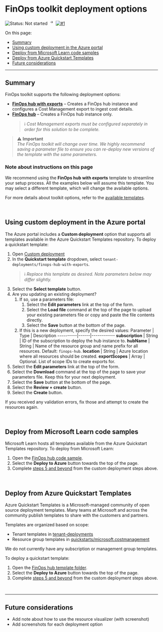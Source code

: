 # FinOps toolkit deployment options

![Status: Not started](https://img.shields.io/badge/status-not%20started-red) &nbsp;<sup>→</sup>&nbsp;
[![#1](https://img.shields.io/github/issues/detail/state/microsoft/cloud-hubs/1)](https://github.com/microsoft/cloud-hubs/issues/1)

On this page:

- [Summary](#summary)
- [Using custom deployment in the Azure portal](#using-custom-deployment-in-the-azure-portal)
- [Deploy from Microsoft Learn code samples](#deploy-from-microsoft-learn-code-samples)
- [Deploy from Azure Quickstart Templates](#deploy-from-azure-quickstart-templates)
- [Future considerations](#future-considerations)

---

## Summary

FinOps toolkit supports the following deployment options:

- **[FinOps hub with exports](../specs/templates/finops-hub-with-exports.md)** – Creates a FinOps hub instance and configures a Cost Management export to ingest cost details.
- **[FinOps hub](../specs/templates/finops-hub.md)** – Creates a FinOps hub instance only.
  > ℹ️ _Cost Management exports must be configured separately in order for this solution to be complete._

> ⚠️ **Important**<br>_The FinOps toolkit will change over time. We highly recommend saving a parameter file to ensure you can re-deploy new versions of the template with the same parameters._

### Note about instructions on this page

We recommend using the **FinOps hub with exports** template to streamline your setup process. All the examples below will assume this template. You may select a different template, which will change the available options.

For more details about toolkit options, refer to the [available templates](../specs/templates).

<br>

## Using custom deployment in the Azure portal

The Azure portal includes a **Custom deployment** option that supports all templates available in the Azure Quickstart Templates repository. To deploy a quickstart template:

1. Open [Custom deployment](https://portal.azure.com/#create/Microsoft.Template)
2. In the **Quickstart template** dropdown, select `tenant-deployments/finops-hub-with-exports`.
   > ℹ️ _Replace this template as desired. Note parameters below may differ slightly._
3. Select the **Select template** button.
4. <a name="edit-params"></a>Are you updating an existing deployment?
   1. If so, use a parameters file:
      1. Select the **Edit parameters** link at the top of the form.
      2. Select the **Load file** command at the top of the page to upload your existing parameters file or copy and paste the file contents directly.
      3. Select the **Save** button at the bottom of the page.
   2. If this is a new deployment, specify the desired values:
      Parameter | Type | Description
      ----------|------|------------
      **subscription** | String | ID of the subscription to deploy the hub instance to.
      **hubName** | String | Name of the resource group and name prefix for all resources. Default: `finops-hub`.
      **location** | String | Azure location where all resources should be created.
      **exportScopes** | Array | Optional. List of scope IDs to create exports for.
5. Select the **Edit parameters** link at the top of the form.
6. Select the **Download** command at the top of the page to save your parameters file. Keep this for your next deployment.
7. Select the **Save** button at the bottom of the page.
8. Select the **Review + create** button.
9. Select the **Create** button.

If you received any validation errors, fix those and attempt to create the resources again.

<br>

## Deploy from Microsoft Learn code samples

Microsoft Learn hosts all templates available from the Azure Quickstart Templates repository. To deploy from Microsoft Learn:

1. Open the [FinOps hub code sample](https://learn.microsoft.com/en-us/samples/azure/azure-quickstart-templates/finops-hub-with-exports).
2. Select the **Deploy to Azure** button towards the top of the page.
3. Complete [steps 5 and beyond](#edit-params) from the custom deployment steps above.

<br>

## Deploy from Azure Quickstart Templates

Azure Quickstart Templates is a Microsoft-managed community of open source deployment templates. Many teams at Microsoft and across the community publish templates to share with the customers and partners.

Templates are organized based on scope:

- Tenant templates in [tenant-deployments](https://github.com/Azure/azure-quickstart-templates/tree/master/tenant-deployments)
- Resource group templates in [quickstarts/microsoft.costmanagement](https://github.com/Azure/azure-quickstart-templates/tree/master/quickstarts/microsoft.costmanagement)

We do not currently have any subscription or management group templates.

To deploy a quickstart template:

1. Open the [FinOps hub template folder](https://github.com/Azure/azure-quickstart-templates/tree/master/quickstarts/microsoft.costmanagement/finops-hub-with-exports).
2. Select the **Deploy to Azure** button towards the top of the page.
3. Complete [steps 5 and beyond](#edit-params) from the custom deployment steps above.

<br>

---

## Future considerations

- Add note about how to use the resource visualizer (with screenshot)
- Add screenshots for each deployment option
